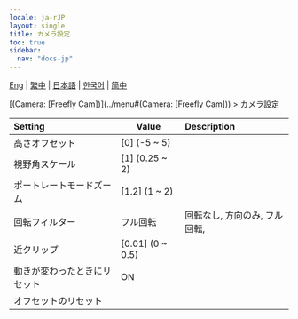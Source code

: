 ```yaml
---
locale: ja-rJP
layout: single
title: カメラ設定
toc: true
sidebar:
  nav: "docs-jp"
---
```

[Eng](/dancexr/menu/2025.4/scene/config_camera) | [繁中](/tw/dancexr/menu/2025.4/scene/config_camera) | [日本語](/jp/dancexr/menu/2025.4/scene/config_camera) | [한국어](/kr/dancexr/menu/2025.4/scene/config_camera) | [简中](/zh/dancexr/menu/2025.4/scene/config_camera)

[(Camera: [Freefly Cam])](../menu#(Camera: [Freefly Cam])) > カメラ設定



| Setting | Value | Description |
| :--- | --- | :--- |
| 高さオフセット | [0] (-5 ~ 5) | 
| 視野角スケール | [1] (0.25 ~ 2) | 
| ポートレートモードズーム | [1.2] (1 ~ 2) | 
| 回転フィルター | フル回転 | 回転なし, 方向のみ, フル回転, 
| 近クリップ | [0.01] (0 ~ 0.5) | 
| 動きが変わったときにリセット | ON | 
| オフセットのリセット || 
